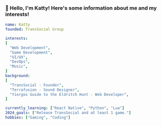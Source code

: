 <link href="https://katniny.com/" rel="me">

### 🚀 Hello, I'm Katty! Here's some information about me and my interests! 
```yaml 
name: Katty
founded: TransSocial Group

interests:
[
  "Web Development",
  "Game Development",
  "UI/UX",
  "DevOps",
  "Music",
]
background:
[
  "TransSocial - Founder",
  "Terrafusion - Sound Designer",
  "Yiorgos Guide to the Eldritch Hunt - Web Developer",
]

currently_learning: ["React Native", "Python", "Lua"]
2024_goals: ["Release TransSocial and at least 1 game."]
hobbies: ["Gaming", "Coding"]
```
